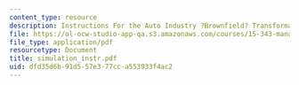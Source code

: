 ```yaml
---
content_type: resource
description: Instructions For the Auto Industry ?Brownfield? Transformation Simulation
file: https://ol-ocw-studio-app-qa.s3.amazonaws.com/courses/15-343-managing-transformations-in-work-organizations-and-society-spring-2002/dfd35d6b91d557e377cca553933f4ac2_simulation_instr.pdf
file_type: application/pdf
resourcetype: Document
title: simulation_instr.pdf
uid: dfd35d6b-91d5-57e3-77cc-a553933f4ac2
---
```

